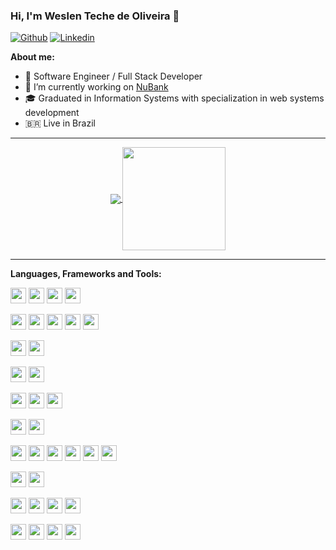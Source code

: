 ### Hi, I'm Weslen Teche de Oliveira 👋

[![Github](https://img.shields.io/badge/-Github-181717?style=for-the-badge&logo=Github&logoColor=white)](https://github.com/weslenteche)
[![Linkedin](https://img.shields.io/badge/-LinkedIn-blue?style=for-the-badge&logo=Linkedin&logoColor=white)](https://www.linkedin.com/in/weslen-teche-b34b92120/) 

**About me:**

- 🚀 Software Engineer / Full Stack Developer
- 💼 I’m currently working on [NuBank](https://nubank.com.br/)
- 🎓 Graduated in Information Systems with specialization in web systems development
- 🇧🇷 Live in Brazil

---

<p align="center">
  <a href="https://github.com/weslenteche/github-readme-stats">
    <img
      align="center"
      src="https://github-readme-stats.vercel.app/api/top-langs/?username=weslenteche&layout=compact&theme=dracula"
    />
  </a>
  <a href="https://github.com/weslenteche/github-readme-stats">
    <img
      align="center"
      height="165"
      src="https://github-readme-stats.vercel.app/api?username=weslenteche&show_icons=true&theme=dracula"
    />
  </a>
</p>

---

**Languages, Frameworks and Tools:**

<img height="25" src="https://img.shields.io/badge/Git-F05032.svg?&style=for-the-badge&logo=Git&logoColor=white"></img>
<img height="25" src="https://img.shields.io/badge/Insomnia-5849be?style=for-the-badge&logo=Insomnia&logoColor=white"></img>
<img height="25" src="https://img.shields.io/badge/Prettier-F7B93E.svg?&style=for-the-badge&logo=Prettier&logoColor=white"> </img>
<img height="25" src="https://img.shields.io/badge/ESLint-4B32C3.svg?&style=for-the-badge&logo=ESLint&logoColor=white"> </img>

<img height="25" src="https://img.shields.io/badge/postgresql-336791.svg?&style=for-the-badge&logo=postgresql&logoColor=white"></img>
<img height="25" src="https://img.shields.io/badge/sqlserver-CC2927.svg?&style=for-the-badge&logo=microsoft-sql-server&logoColor=white"></img>
<img height="25" src="https://img.shields.io/badge/mysql-4479A1.svg?&style=for-the-badge&logo=mysql&logoColor=white"></img>
<img height="25" src="https://img.shields.io/badge/MongoDB-47A248.svg?&style=for-the-badge&logo=MongoDB&logoColor=white"></img>
<img height="25" src="https://img.shields.io/badge/redis-%23DD0031.svg?&style=for-the-badge&logo=redis&logoColor=white"></img>

<img height="25" src="https://img.shields.io/badge/docker-33adff.svg?&style=for-the-badge&logo=docker&logoColor=white"></img>
<img height="25" src="https://img.shields.io/badge/kubernetes-326ce5.svg?&style=for-the-badge&logo=kubernetes&logoColor=white"></img>

<img height="25" src="https://img.shields.io/badge/Composer-885630.svg?&style=for-the-badge&logo=composer&logoColor=white"></img>
<img height="25" src="https://img.shields.io/badge/npm-CB3837?style=for-the-badge&logo=npm&logoColor=white"></img>
  
<img height="25" src="https://img.shields.io/badge/Jenkins-D24939.svg?&style=for-the-badge&logo=Jenkins&logoColor=white"></img>
<img height="25" src="https://img.shields.io/badge/SonarQube-4E9BCD.svg?&style=for-the-badge&logo=SonarQube&logoColor=white"></img>
<img height="25" src="https://img.shields.io/badge/Sentry-FB4226.svg?&style=for-the-badge&logo=Sentry&logoColor=white"></img>

<img height="25" src="https://img.shields.io/badge/Apache_Kafka-231F20?style=for-the-badge&logo=apache-kafka&logoColor=white"></img>
<img height="25" src="https://img.shields.io/badge/rabbitmq-%23FF6600.svg?&style=for-the-badge&logo=rabbitmq&logoColor=white"></img>

<img height="25" src="https://img.shields.io/badge/HTML5-E34F26?style=for-the-badge&logo=html5&logoColor=white"></img>
<img height="25" src="https://img.shields.io/badge/css3-1572B6.svg?&style=for-the-badge&logo=css3&logoColor=white"></img> 
<img height="25" src="https://img.shields.io/badge/javascript-ffff00.svg?&style=for-the-badge&logo=javascript&logoColor=000"></img>
<img height="25" src="https://img.shields.io/badge/typescript-33adff.svg?&style=for-the-badge&logo=typescript&logoColor=white"></img>
<img height="25" src="https://img.shields.io/badge/php-4da6ff.svg?&style=for-the-badge&logo=php&logoColor=white"> </img>
<img height="25" src="https://img.shields.io/badge/nodejs-339933.svg?&style=for-the-badge&logo=node.js&logoColor=white"></img>

<img height="25" src="https://img.shields.io/badge/material-33adff.svg?&style=for-the-badge&logo=material-ui&logoColor=white"></img>
<img height="25" src="https://img.shields.io/badge/bootstrap-33adff.svg?&style=for-the-badge&logo=bootstrap&logoColor=white"></img>

<img height="25" src="https://img.shields.io/badge/laravel-FF2D20.svg?&style=for-the-badge&logo=laravel&logoColor=white"> </img>
<img height="25" src="https://img.shields.io/badge/symfony-000000.svg?&style=for-the-badge&logo=symfony&logoColor=white"></img>
<img height="25" src="https://img.shields.io/badge/angular-E23237.svg?&style=for-the-badge&logo=angular&logoColor=white"> </img>
<img height="25" src="https://img.shields.io/badge/react-000033.svg?&style=for-the-badge&logo=react&logoColor=white"> </img>

<img height="25" src="https://img.shields.io/badge/Swagger-85EA2D.svg?&style=for-the-badge&logo=Swagger&logoColor=black"></img>
<img height="25" src="https://img.shields.io/badge/Heroku-430098.svg?&style=for-the-badge&logo=Heroku&logoColor=white"></img>
<img height="25" src="https://img.shields.io/badge/NGinx-269539.svg?&style=for-the-badge&logo=NGinx&logoColor=white"></img> 
<img height="25" src="https://img.shields.io/badge/Apache-D22128.svg?&style=for-the-badge&logo=Apache&logoColor=white"></img>
